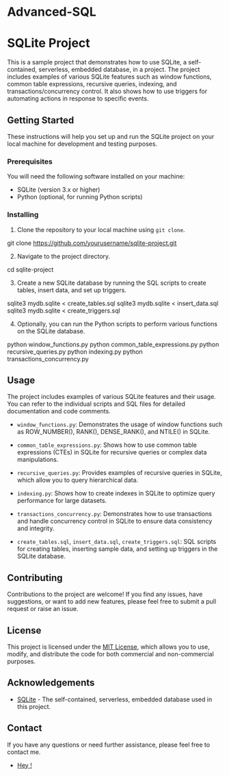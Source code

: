 # Advanced-SQL

# SQLite Project

This is a sample project that demonstrates how to use SQLite, a self-contained, serverless, embedded database, in a project. The project includes examples of various SQLite features such as window functions, common table expressions, recursive queries, indexing, and transactions/concurrency control. It also shows how to use triggers for automating actions in response to specific events.

## Getting Started

These instructions will help you set up and run the SQLite project on your local machine for development and testing purposes.

### Prerequisites

You will need the following software installed on your machine:

- SQLite (version 3.x or higher)
- Python (optional, for running Python scripts)

### Installing

1. Clone the repository to your local machine using `git clone`.

git clone https://github.com/yourusername/sqlite-project.git

2. Navigate to the project directory.

cd sqlite-project

3. Create a new SQLite database by running the SQL scripts to create tables, insert data, and set up triggers.

sqlite3 mydb.sqlite < create_tables.sql
sqlite3 mydb.sqlite < insert_data.sql
sqlite3 mydb.sqlite < create_triggers.sql


4. Optionally, you can run the Python scripts to perform various functions on the SQLite database.

python window_functions.py
python common_table_expressions.py
python recursive_queries.py
python indexing.py
python transactions_concurrency.py

## Usage

The project includes examples of various SQLite features and their usage. You can refer to the individual scripts and SQL files for detailed documentation and code comments.

- `window_functions.py`: Demonstrates the usage of window functions such as ROW_NUMBER(), RANK(), DENSE_RANK(), and NTILE() in SQLite.

- `common_table_expressions.py`: Shows how to use common table expressions (CTEs) in SQLite for recursive queries or complex data manipulations.

- `recursive_queries.py`: Provides examples of recursive queries in SQLite, which allow you to query hierarchical data.

- `indexing.py`: Shows how to create indexes in SQLite to optimize query performance for large datasets.

- `transactions_concurrency.py`: Demonstrates how to use transactions and handle concurrency control in SQLite to ensure data consistency and integrity.

- `create_tables.sql`, `insert_data.sql`, `create_triggers.sql`: SQL scripts for creating tables, inserting sample data, and setting up triggers in the SQLite database.

## Contributing

Contributions to the project are welcome! If you find any issues, have suggestions, or want to add new features, please feel free to submit a pull request or raise an issue.

## License

This project is licensed under the [MIT License](LICENSE), which allows you to use, modify, and distribute the code for both commercial and non-commercial purposes.

## Acknowledgements

- [SQLite](https://www.sqlite.org/) - The self-contained, serverless, embedded database used in this project.

## Contact

If you have any questions or need further assistance, please feel free to contact me.

- [Hey !](mailto:thejourneystoday@gmail.com)
